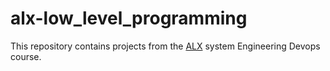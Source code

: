 # alx-low_level_programming
This repository contains projects from the <a href="https://www.alxafrica.com/">ALX</a> system Engineering Devops course.
